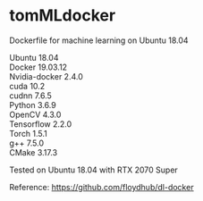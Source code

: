 # tomMLdocker
Dockerfile for machine learning on Ubuntu 18.04

Ubuntu 18.04  
Docker 19.03.12  
Nvidia-docker 2.4.0  
cuda 10.2  
cudnn 7.6.5  
Python 3.6.9  
OpenCV 4.3.0  
Tensorflow 2.2.0  
Torch 1.5.1  
g++ 7.5.0  
CMake 3.17.3

Tested on Ubuntu 18.04 with RTX 2070 Super 

Reference: https://github.com/floydhub/dl-docker
